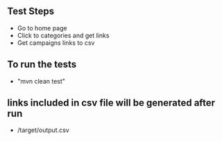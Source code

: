 ## Test Steps

- Go to home page
- Click to categories and get links
- Get campaigns links to csv

## To run the tests

- "mvn clean test" 

## links included in csv file  will be generated after run

- /target/output.csv

